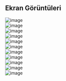 
## Ekran Görüntüleri  

![image](https://user-images.githubusercontent.com/44675799/192091750-ad81407a-d07f-492e-a972-4d03613b908a.png)
<br>
![image](https://user-images.githubusercontent.com/44675799/192091776-548049d5-5e48-4b3e-9c85-a54074beeeab.png)
<br>
![image](https://user-images.githubusercontent.com/44675799/192091790-34ab71a8-1802-4330-ae1b-d9e8e38f6fad.png)
<br>
![image](https://user-images.githubusercontent.com/44675799/192091807-08d8c059-df90-4b96-ba3e-7376daac0066.png)
<br>
![image](https://user-images.githubusercontent.com/44675799/192091813-8aab467d-6efa-477a-b0cc-4bb2db479863.png)
<br>
![image](https://user-images.githubusercontent.com/44675799/192091816-31c1c9b5-41e5-49f1-bbe0-c3bff5ed2a61.png)
<br>
![image](https://user-images.githubusercontent.com/44675799/192091824-8f3dc4a7-7d85-4f18-bd98-6e6b35950a86.png)
<br>
![image](https://user-images.githubusercontent.com/44675799/192091839-47b9bb79-e54a-44ff-b509-a301bf925041.png)
<br>
![image](https://user-images.githubusercontent.com/44675799/192091858-6b17775d-61eb-402c-bb67-3e0b080eeb24.png)
<br>
![image](https://user-images.githubusercontent.com/44675799/192091870-d5240340-4ee1-40dc-8836-b08c4a1c35d1.png)
<br>
![image](https://user-images.githubusercontent.com/44675799/192091880-19475836-d74e-43e5-9638-402b7a1e2a38.png)
